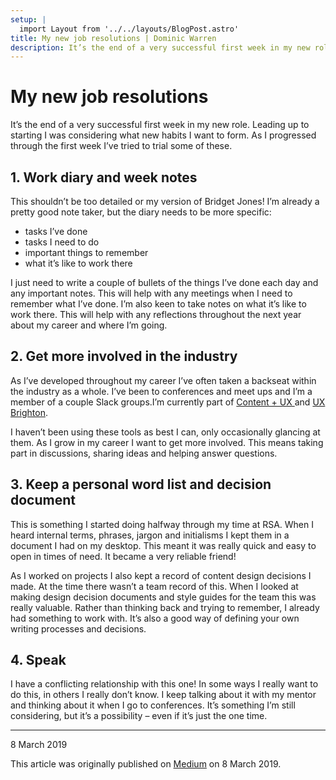 ```yaml
---
setup: |
  import Layout from '../../layouts/BlogPost.astro'
title: My new job resolutions | Dominic Warren
description: It’s the end of a very successful first week in my new role. Leading up to starting I was considering what new habits I want to form. As I progressed through the first week I’ve tried to trial some of these.
---
```


# My new job resolutions

It’s the end of a very successful first week in my new role. Leading up to starting I was considering what new habits I want to form. As I progressed through the first week I’ve tried to trial some of these.

## 1. Work diary and week notes

This shouldn’t be too detailed or my version of Bridget Jones! I’m already a pretty good note taker, but the diary needs to be more specific:

- tasks I’ve done
- tasks I need to do
- important things to remember
- what it’s like to work there

I just need to write a couple of bullets of the things I’ve done each day and any important notes. This will help with any meetings when I need to remember what I’ve done. I’m also keen to take notes on what it’s like to work there. This will help with any reflections throughout the next year about my career and where I’m going.

## 2. Get more involved in the industry

As I’ve developed throughout my career I’ve often taken a backseat within the industry as a whole. I’ve been to conferences and meet ups and I’m a member of a couple Slack groups.I’m currently part of [Content + UX ](https://docs.google.com/forms/d/e/1FAIpQLSesIaokzknNNPbWPnA8H3zfJI45S0CgiulQ9nAzy6yISU2Gtw/viewform) and [UX Brighton](https://uxbrighton.org.uk/2018/).

I haven’t been using these tools as best I can, only occasionally glancing at them. As I grow in my career I want to get more involved. This means taking part in discussions, sharing ideas and helping answer questions.

## 3. Keep a personal word list and decision document

This is something I started doing halfway through my time at RSA. When I heard internal terms, phrases, jargon and initialisms I kept them in a document I had on my desktop. This meant it was really quick and easy to open in times of need. It became a very reliable friend!

As I worked on projects I also kept a record of content design decisions I made. At the time there wasn’t a team record of this. When I looked at making design decision documents and style guides for the team this was really valuable. Rather than thinking back and trying to remember, I already had something to work with. It’s also a good way of defining your own writing processes and decisions.

## 4. Speak

I have a conflicting relationship with this one! In some ways I really want to do this, in others I really don’t know. I keep talking about it with my mentor and thinking about it when I go to conferences. It’s something I’m still considering, but it’s a possibility – even if it’s just the one time.

---

8 March 2019

This article was originally published on [Medium](https://medium.com/@dominicwarren1/my-new-job-resolutions-198c6b91a788) on 8 March 2019.
